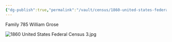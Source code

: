 ```yaml
---
{"dg-publish":true,"permalink":"/vault/census/1860-united-states-federal-census-3/","tags":["William-Grose","Susanna-Koontz"]}
---
```


Family 785
William Grose

![1860 United States Federal Census 3.jpg](/img/user/assets/1860%20United%20States%20Federal%20Census%203.jpg)